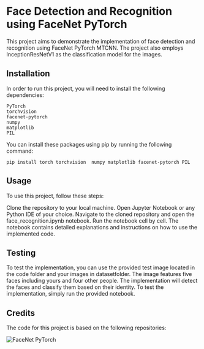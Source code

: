 # Face Detection and Recognition using FaceNet PyTorch

This project aims to demonstrate the implementation of face detection and recognition using FaceNet PyTorch MTCNN. The project also employs InceptionResNetV1 as the classification model for the images.


## Installation
In order to run this project, you will need to install the following dependencies:


```
PyTorch
torchvision
facenet-pytorch
numpy
matplotlib
PIL
```

You can install these packages using pip by running the following command:

```
pip install torch torchvision  numpy matplotlib facenet-pytorch PIL
```


## Usage

To use this project, follow these steps:

Clone the repository to your local machine.
Open Jupyter Notebook or any Python IDE of your choice.
Navigate to the cloned repository and open the face_recognition.ipynb notebook.
Run the notebook cell by cell.
The notebook contains detailed explanations and instructions on how to use the implemented code.


## Testing

To test the implementation, you can use the provided test image located in the code folder and your images in datasetfolder. The image features five faces including yours and four other people. The implementation will detect the faces and classify them based on their identity. To test the implementation, simply run the provided notebook.


## Credits

The code for this project is based on the following repositories:

![FaceNet PyTorch](https://github.com/timesler/facenet-pytorch)
